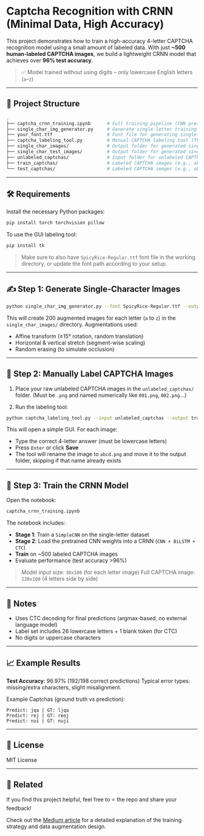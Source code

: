 # Captcha Recognition with CRNN (Minimal Data, High Accuracy)

This project demonstrates how to train a high-accuracy 4-letter CAPTCHA recognition model using a small amount of labeled data. With just **~500 human-labeled CAPTCHA images**, we build a lightweight CRNN model that achieves over **96% test accuracy**.

> ✅ Model trained without using digits – only lowercase English letters (`a`–`z`)

---

## 📂 Project Structure

```bash
.
├── captcha_crnn_training.ipynb      # Full training pipeline (CNN pretrain → CRNN with CTC)
├── single_char_img_generator.py     # Generate single-letter training images with augmentation
├── your_font.ttf                    # Font file for generating single-letter training images
├── captcha_labeling_tool.py         # Manual CAPTCHA labeling tool (Tkinter GUI)
├── single_char_images/              # Output folder for generated single-letter images (200 per letter)
├── single_char_test_images/         # Output folder for generated single-letter images (50 per letter)
├── unlabeled_captchas/              # Input folder for unlabeled CAPTCHAs (before manual labeling)
├── train_captchas/                  # Labeled CAPTCHA images (e.g., abcd.png)
└── test_captchas/                   # Labeled CAPTCHA images (e.g., abcd.png)
````

---

## 🛠️ Requirements

Install the necessary Python packages:

```bash
pip install torch torchvision pillow
```

To use the GUI labeling tool:

```bash
pip install tk
```

> Make sure to also have `SpicyRice-Regular.ttf` font file in the working directory, or update the font path according to your setup.

---

## ✍️ Step 1: Generate Single-Character Images

```bash
python single_char_img_generator.py --font SpicyRice-Regular.ttf --output single_char_images --num_samples 200
```

This will create 200 augmented images for each letter (`a` to `z`) in the `single_char_images/` directory.
Augmentations used:

* Affine transform (±15° rotation, random translation)
* Horizontal & vertical stretch (segment-wise scaling)
* Random erasing (to simulate occlusion)

---

## 🔖 Step 2: Manually Label CAPTCHA Images

1. Place your raw unlabeled CAPTCHA images in the `unlabeled_captchas/` folder. (Must be `.png` and named numerically like `001.png`, `002.png`...)

2. Run the labeling tool:

```bash
python captcha_labeling_tool.py --input unlabeled_captchas --output train_captchas 
```

This will open a simple GUI. For each image:

* Type the correct 4-letter answer (must be lowercase letters)
* Press `Enter` or click **Save**
* The tool will rename the image to `abcd.png` and move it to the output folder, skipping if that name already exists

---

## 🧪 Step 3: Train the CRNN Model

Open the notebook:

```bash
captcha_crnn_training.ipynb
```

The notebook includes:

* **Stage 1**: Train a `SimpleCNN` on the single-letter dataset
* **Stage 2**: Load the pretrained CNN weights into a CRNN (`CNN + BiLSTM + CTC`)
* **Train** on \~500 labeled CAPTCHA images
* Evaluate performance (test accuracy >96%)

> Model input size: `30x100` (for each letter image)
> Full CAPTCHA image: `120x100` (4 letters side by side)

---

## 🧾 Notes

* Uses CTC decoding for final predictions (argmax-based, no external language model)
* Label set includes 26 lowercase letters + 1 blank token (for CTC)
* No digits or uppercase characters

---

## 📈 Example Results

**Test Accuracy**: 96.97% (192/198 correct predictions)
Typical error types: missing/extra characters, slight misalignment.

Example Captchas (ground truth vs prediction):

```
Predict: jqa | GT: ljqa
Predict: rej | GT: reoj
Predict: nui | GT: nuji
```

---

## 📎 License

MIT License

---

## 🔗 Related

If you find this project helpful, feel free to ⭐ the repo and share your feedback!

Check out the [Medium article](https://medium.com/@jonathan-kao/high-accuracy-captcha-recognition-model-with-minimal-data-a-full-crnn-training-workflow-d07ce4e57b60) for a detailed explanation of the training strategy and data augmentation design.
